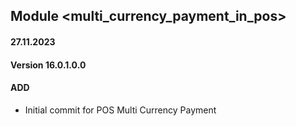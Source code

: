 ## Module <multi_currency_payment_in_pos>

#### 27.11.2023
#### Version 16.0.1.0.0
#### ADD

- Initial commit for POS Multi Currency Payment
